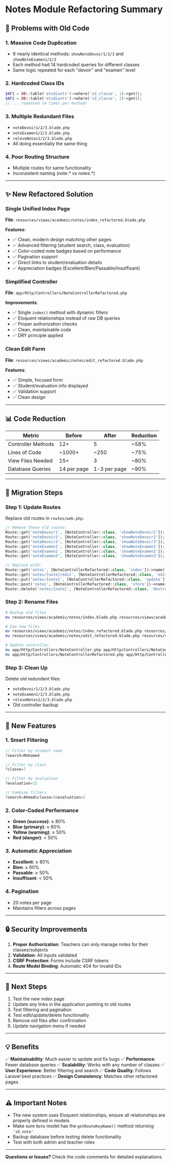 # Notes Module Refactoring Summary

## 🎯 Problems with Old Code

### 1. **Massive Code Duplication**
- 6 nearly identical methods: `showNoteDevoir1/2/3` and `showNoteExamen1/2/3`
- Each method had 14 hardcoded queries for different classes
- Same logic repeated for each "devoir" and "examen" level

### 2. **Hardcoded Class IDs**
```php
$AF1 = DB::table('etudiants')->where('id_classe', 1)->get();
$AF2 = DB::table('etudiants')->where('id_classe', 2)->get();
// ... repeated 14 times per method!
```

### 3. **Multiple Redundant Files**
- `noteDevoir1/2/3.blade.php`
- `noteExamen1/2/3.blade.php`
- `releveNotes1/2/3.blade.php`
- All doing essentially the same thing

### 4. **Poor Routing Structure**
- Multiple routes for same functionality
- Inconsistent naming (note.* vs notes.*)

---

## ✨ New Refactored Solution

### **Single Unified Index Page**
**File**: `resources/views/academic/notes/index_refactored.blade.php`

**Features**:
- ✅ Clean, modern design matching other pages
- ✅ Advanced filtering (student search, class, evaluation)
- ✅ Color-coded note badges based on performance
- ✅ Pagination support
- ✅ Direct links to student/evaluation details
- ✅ Appreciation badges (Excellent/Bien/Passable/Insuffisant)

### **Simplified Controller**
**File**: `app/Http/Controllers/NoteControllerRefactored.php`

**Improvements**:
- ✅ Single `index()` method with dynamic filters
- ✅ Eloquent relationships instead of raw DB queries
- ✅ Proper authorization checks
- ✅ Clean, maintainable code
- ✅ DRY principle applied

### **Clean Edit Form**
**File**: `resources/views/academic/notes/edit_refactored.blade.php`

**Features**:
- ✅ Simple, focused form
- ✅ Student/evaluation info displayed
- ✅ Validation support
- ✅ Clean design

---

## 📊 Code Reduction

| Metric | Before | After | Reduction |
|--------|--------|-------|-----------|
| Controller Methods | 12+ | 5 | ~58% |
| Lines of Code | ~1000+ | ~250 | ~75% |
| View Files Needed | 15+ | 3 | ~80% |
| Database Queries | 14 per page | 1-3 per page | ~90% |

---

## 🚀 Migration Steps

### Step 1: Update Routes
Replace old routes in `routes/web.php`:

```php
// Remove these old routes:
Route::get('noteDevoir1', [NoteController::class, 'showNoteDevoir1']);
Route::get('noteDevoir2', [NoteController::class, 'showNoteDevoir2']);
Route::get('noteDevoir3', [NoteController::class, 'showNoteDevoir3']);
Route::get('noteExamen1', [NoteController::class, 'showNoteExamen1']);
Route::get('noteExamen2', [NoteController::class, 'showNoteExamen2']);
Route::get('noteExamen3', [NoteController::class, 'showNoteExamen3']);

// Replace with:
Route::get('notes', [NoteControllerRefactored::class, 'index'])->name('notes.index');
Route::get('notes/{note}/edit', [NoteControllerRefactored::class, 'edit'])->name('notes.edit');
Route::put('notes/{note}', [NoteControllerRefactored::class, 'update'])->name('notes.update');
Route::post('notes', [NoteControllerRefactored::class, 'store'])->name('notes.store');
Route::delete('notes/{note}', [NoteControllerRefactored::class, 'destroy'])->name('notes.destroy');
```

### Step 2: Rename Files
```bash
# Backup old files
mv resources/views/academic/notes/index.blade.php resources/views/academic/notes/index_old.blade.php

# Use new files
mv resources/views/academic/notes/index_refactored.blade.php resources/views/academic/notes/index.blade.php
mv resources/views/academic/notes/edit_refactored.blade.php resources/views/academic/notes/edit.blade.php

# Update controller
mv app/Http/Controllers/NoteController.php app/Http/Controllers/NoteController_old.php
mv app/Http/Controllers/NoteControllerRefactored.php app/Http/Controllers/NoteController.php
```

### Step 3: Clean Up
Delete old redundant files:
- `noteDevoir1/2/3.blade.php`
- `noteExamen1/2/3.blade.php`  
- `releveNotes1/2/3.blade.php`
- Old controller backup

---

## 🎨 New Features

### 1. **Smart Filtering**
```php
// Filter by student name
?search=Mohamed

// Filter by class
?classe=7

// Filter by evaluation
?evaluation=12

// Combine filters
?search=Ahmed&classe=5&evaluation=3
```

### 2. **Color-Coded Performance**
- **Green (success)**: ≥ 80%
- **Blue (primary)**: ≥ 60%
- **Yellow (warning)**: ≥ 50%
- **Red (danger)**: < 50%

### 3. **Automatic Appreciation**
- **Excellent**: ≥ 80%
- **Bien**: ≥ 60%
- **Passable**: ≥ 50%
- **Insuffisant**: < 50%

### 4. **Pagination**
- 20 notes per page
- Maintains filters across pages

---

## 🔒 Security Improvements

1. **Proper Authorization**: Teachers can only manage notes for their classes/subjects
2. **Validation**: All inputs validated
3. **CSRF Protection**: Forms include CSRF tokens
4. **Route Model Binding**: Automatic 404 for invalid IDs

---

## 📝 Next Steps

1. Test the new index page
2. Update any links in the application pointing to old routes
3. Test filtering and pagination
4. Test edit/update/delete functionality
5. Remove old files after confirmation
6. Update navigation menu if needed

---

## 💡 Benefits

✅ **Maintainability**: Much easier to update and fix bugs
✅ **Performance**: Fewer database queries
✅ **Scalability**: Works with any number of classes
✅ **User Experience**: Better filtering and search
✅ **Code Quality**: Follows Laravel best practices
✅ **Design Consistency**: Matches other refactored pages

---

## ⚠️ Important Notes

- The new system uses Eloquent relationships, ensure all relationships are properly defined in models
- Make sure `Note` model has the `getRouteKeyName()` method returning `'id_note'`
- Backup database before testing delete functionality
- Test with both admin and teacher roles

---

**Questions or Issues?** Check the code comments for detailed explanations.

